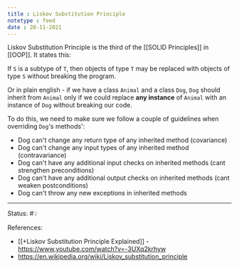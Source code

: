 ```yaml
---
title : Liskov Substitution Principle
notetype : feed
date : 28-11-2021
---
```


Liskov Substitution Principle is the third of the [[SOLID Principles]] in [[OOP]]. It states this:

If `S` is a subtype of `T`, then objects of type `T` may be replaced with objects of type `S` without breaking the program.

Or in plain english - if we have a class `Animal` and a class `Dog`, `Dog` should inherit from `Animal` only if we could replace **any instance** of `Animal` with an instance of `Dog` without breaking our code.

To do this, we need to make sure we follow a couple of guidelines when overriding `Dog`'s methods':
- Dog can't change any return type of any inherited method (covariance)
- Dog can't change any input types of any inherited method (contravariance)
- Dog can't have any additional input checks on inherited methods (cant strengthen preconditions)
- Dog can't have any additional output checks on inherited methods (cant weaken postconditions)
- Dog can't throw any new exceptions in inherited methods

-----

Status: #💡

References:
- [[+Liskov Substitution Principle Explained]] - https://www.youtube.com/watch?v=-3UXq2krhyw
- https://en.wikipedia.org/wiki/Liskov_substitution_principle